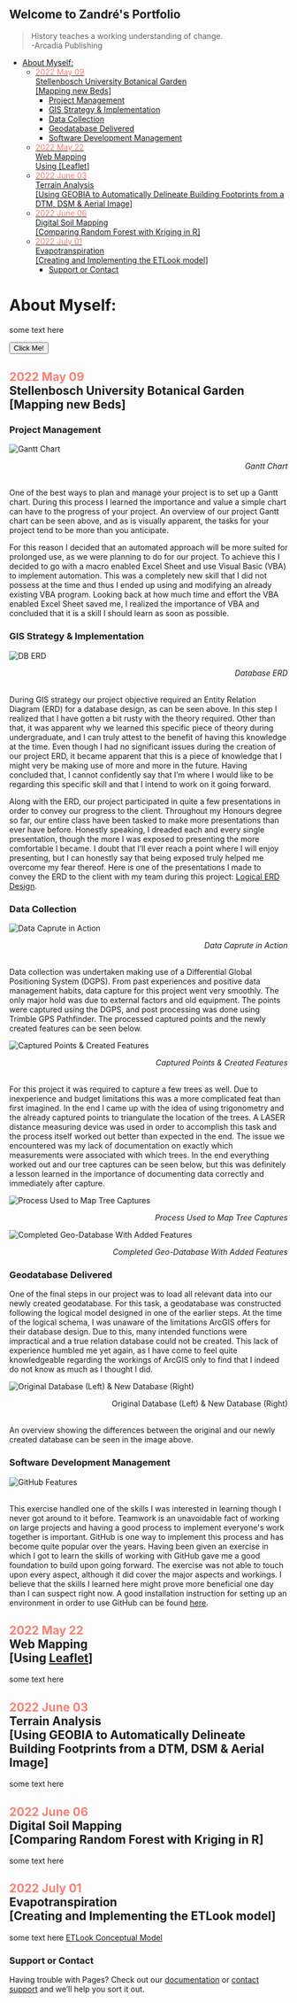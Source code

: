 <style>#label {text-align: right}</style>

## Welcome to Zandré's Portfolio

> History teaches a working understanding of change.
\
-Arcadia Publishing

- [About Myself:](#about-myself)
  - [<span style="color:salmon">2022 May 09</span><br>Stellenbosch University Botanical Garden <br>[Mapping new Beds]](#2022-may-09stellenbosch-university-botanical-garden-mapping-new-beds)
    - [Project Management](#project-management)
    - [GIS Strategy & Implementation](#gis-strategy--implementation)
    - [Data Collection](#data-collection)
    - [Geodatabase Delivered](#geodatabase-delivered)
    - [Software Development Management](#software-development-management)
  - [<span style="color:salmon">2022 May 22</span><br>Web Mapping<br>Using [Leaflet]](#2022-may-22web-mappingusing-leaflet)
  - [<span style="color:salmon">2022 June 03</span><br>Terrain Analysis<br>[Using GEOBIA to Automatically Delineate Building Footprints from a DTM, DSM & Aerial Image]](#2022-june-03terrain-analysisusing-geobia-to-automatically-delineate-building-footprints-from-a-dtm-dsm--aerial-image)
  - [<span style="color:salmon">2022 June 06</span><br>Digital Soil Mapping<br>[Comparing Random Forest with Kriging in R]](#2022-june-06digital-soil-mappingcomparing-random-forest-with-kriging-in-r)
  - [<span style="color:salmon">2022 July 01</span><br>Evapotranspiration<br>[Creating and Implementing the ETLook model]](#2022-july-01evapotranspirationcreating-and-implementing-the-etlook-model)
    - [Support or Contact](#support-or-contact)


# About Myself:
some text here

<button type="button">Click Me!</button>

## <span style="color:salmon">2022 May 09</span><br>Stellenbosch University Botanical Garden <br>[Mapping new Beds]

### Project Management

![Gantt Chart](media/BotGardensGantt_bg(white).png)
<div id='label'><i>Gantt Chart</i></div>

\
One of the best ways to plan and manage your project is to set up a Gantt chart. During this process I learned the importance and value a simple chart can have to the progress of your project. An overview of our project Gantt chart can be seen above, and as is visually apparent, the tasks for your project tend to be more than you anticipate. 

For this reason I decided that an automated approach will be more suited for prolonged use, as we were planning to do for our project. To achieve this I decided to go with a macro enabled Excel Sheet and use Visual Basic (VBA) to implement automation. This was a completely new skill that I did not possess at the time and thus I ended up using and modifying an already existing VBA program. Looking back at how much time and effort the VBA enabled Excel Sheet saved me, I realized the importance of VBA and concluded that it is a skill I should learn as soon as possible.


### GIS Strategy & Implementation 

![DB ERD](media/SUBG_Database_ERD.png)
<div id='label'><i>Database ERD</i></div>

\
During GIS strategy our project objective required an Entity Relation Diagram (ERD) for a database design, as can be seen above. In this step I realized that I have gotten a bit rusty with the theory required. Other than that, it was apparent why we learned this specific piece of theory during undergraduate, and I can truly attest to the benefit of having this knowledge at the time. Even though I had no significant issues during the creation of our project ERD, it became apparent that this is a piece of knowledge that I might very be making use of more and more in the future. Having concluded that, I cannot confidently say that I’m where I would like to be regarding this specific skill and that I intend to work on it going forward.

Along with the ERD, our project participated in quite a few presentations in order to convey our progress to the client. Throughout my Honours degree so far, our entire class have been tasked to make more presentations than ever have before. Honestly speaking, I dreaded each and every single presentation, though the more I was exposed to presenting the more comfortable I became. I doubt that I’ll ever reach a point where I will enjoy presenting, but I can honestly say that being exposed truly helped me overcome my fear thereof. Here is one of the presentations I made to convey the ERD to the client with my team during this project: [Logical ERD Design](https://lucid.app/documents/view/fd13434c-3f37-4c64-9a2a-2ba3b8b976a1).

### Data Collection

![Data Caprute in Action](media/inAction.jpeg)
<div id='label'><i>Data Caprute in Action</i></div>

\
Data collection was undertaken making use of a Differential Global Positioning System (DGPS). From past experiences and positive data management habits, data capture for this project went very smoothly. The only major hold was due to external factors and old equipment. The points were captured using the DGPS, and post processing was done using Trimble GPS Pathfinder. The processed captured points and the newly created features can be seen below.

![Captured Points & Created Features](media/Capture_Digitize.png)
<div id='label'><i>Captured Points & Created Features</i></div>

\
For this project it was required to capture a few trees as well. Due to inexperience and budget limitations this was a more complicated feat than first imagined. In the end I came up with the idea of using trigonometry and the already captured points to triangulate the location of the trees. A LASER distance measuring device was used in order to accomplish this task and the process itself worked out better than expected in the end. The issue we encountered was my lack of documentation on exactly which measurements were associated with which trees. In the end everything worked out and our tree captures can be seen below, but this was definitely a lesson learned in the importance of documenting data correctly and immediately after capture.

![Process Used to Map Tree Captures](media/treeProcess.jpeg)
<div id='label'><i>Process Used to Map Tree Captures</i></div>

![Completed Geo-Database With Added Features](media/product.jpeg)
<div id='label'><i>Completed Geo-Database With Added Features</i></div>

### Geodatabase Delivered

One of the final steps in our project was to load all relevant data into our newly created geodatabase. For this task, a geodatabase was constructed following the logical model designed in one of the earlier steps. At the time of the logical schema, I was unaware of the limitations ArcGIS offers for their database design. Due to this, many intended functions were impractical and a true relation database could not be created. This lack of experience humbled me yet again, as I have come to feel quite knowledgeable regarding the workings of ArcGIS only to find that I indeed do not know as much as I thought I did.

![Original Database (Left) & New Database (Right)](media/dbDiff.png)
<div id='label'>Original Database (Left) & New Database (Right)<i></i></div>

\
An overview showing the differences between the original and our newly created database can be seen in the image above.

### Software Development Management

![GitHub Features](media/gitHubFeatures.png)
<div id='label'><i></i></div>

\
This exercise handled one of the skills I was interested in learning though I never got around to it before. Teamwork is an unavoidable fact of working on large projects and having a good process to implement everyone's work together is important. GitHub is one way to implement this process and has become quite popular over the years. Having been given an exercise in which I got to learn the skills of working with GitHub gave me a good foundation to build upon going forward. The exercise was not able to touch upon every aspect, although it did cover the major aspects and workings. I believe that the skills I learned here might prove more beneficial one day than I can suspect right now. A good installation instruction for setting up an environment in order to use GitHub can be found [here](https://github.com/713-2022/installation/wiki).


## <span style="color:salmon">2022 May 22</span><br>Web Mapping<br>[Using [Leaflet](https://leafletjs.com/)]

some text here

## <span style="color:salmon">2022 June 03</span><br>Terrain Analysis<br>[Using GEOBIA to Automatically Delineate Building Footprints from a DTM, DSM & Aerial Image]

some text here

## <span style="color:salmon">2022 June 06</span><br>Digital Soil Mapping<br>[Comparing Random Forest with Kriging in R]

some text here

## <span style="color:salmon">2022 July 01</span><br>Evapotranspiration<br>[Creating and Implementing the ETLook model]

some text here
[ETLook Conceptual Model](https://www.fao.org/aquastat/py-wapor/et_look_v2_network.html)

### Support or Contact

Having trouble with Pages? Check out our [documentation](https://docs.github.com/categories/github-pages-basics/) or [contact support](https://support.github.com/contact) and we’ll help you sort it out.


![]()
<div id='label'><i></i></div>